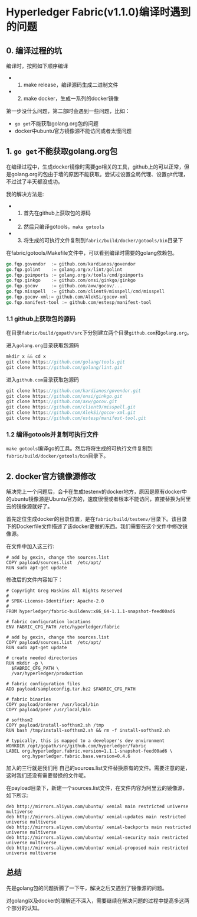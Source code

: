 # Hyperledger Fabric(v1.1.0)编译时遇到的问题

##  0. 编译过程的坑

编译时，按照如下顺序编译

+ 1. make release，编译源码生成二进制文件
+ 2. make docker，生成一系列的docker镜像

第一步没什么问题，第二部时会遇到一些问题，比如：

+ `go get`不能获取golang.org包的问题
+ docker中ubuntu官方镜像源不能访问或者太慢问题

## 1. `go get`不能获取golang.org包

在编译过程中，生成docker镜像时需要go相关的工具，github上的可以正常，但是golang.org的包由于墙的原因不能获取。尝试过设置全局代理、设置git代理，不过试了半天都没成功。

我的解决方法是:

+ 1. 首先在github上获取包的源码
+ 2. 然后只编译gotools，`make gotools`
+ 3. 将生成的可执行文件复制到`fabric/build/docker/gotools/bin`目录下

在fabric/gotools/Makefile文件中，可以看到编译时需要的golang依赖包。
```go
go.fqp.govendor  := github.com/kardianos/govendor
go.fqp.golint    := golang.org/x/lint/golint
go.fqp.goimports := golang.org/x/tools/cmd/goimports
go.fqp.ginkgo    := github.com/onsi/ginkgo/ginkgo
go.fqp.gocov     := github.com/axw/gocov/...
go.fqp.misspell  := github.com/client9/misspell/cmd/misspell
go.fqp.gocov-xml:= github.com/AlekSi/gocov-xml
go.fqp.manifest-tool := github.com/estesp/manifest-tool
```
### 1.1 github上获取包的源码

在目录`fabric/build/gopath/src`下分别建立两个目录`github.com`和`golang.org`。

进入`golang.org`目录获取包源码

```go
mkdir x && cd x
git clone https://github.com/golang/tools.git
git clone https://github.com/golang/lint.git
```

进入`github.com`目录获取包源码

```go
git clone https://github.com/kardianos/govendor.git
git clone https://github.com/onsi/ginkgo.git
git clone https://github.com/axw/gocov.git
git clone https://github.com/client9/misspell.git
git clone https://github.com/AlekSi/gocov-xml.git
git clone https://github.com/estesp/manifest-tool.git
```

### 1.2 编译gotools并复制可执行文件

`make gotools`编译go的工具。然后将将生成的可执行文件复制到`fabric/build/docker/gotools/bin`目录下。


## 2. docker官方镜像源修改

解决完上一个问题后，会卡在生成testenv的docker地方，原因是原有docker中的ubuntu镜像源是Ubuntu官方的，速度很慢或者根本不能访问，直接替换为阿里云的镜像源就好了。

首先定位生成docker的目录位置，是在`fabric/build/testenv/`目录下。该目录下的Dockerfile文件描述了该docker要做的东西。我们需要在这个文件中修改镜像源。

在文件中加入这三行:

```
# add by gexin, change the sources.list
COPY payload/sources.list  /etc/apt/
RUN sudo apt-get update
```
修改后的文件内容如下：
```
# Copyright Greg Haskins All Rights Reserved
#
# SPDX-License-Identifier: Apache-2.0
#
FROM hyperledger/fabric-buildenv:x86_64-1.1.1-snapshot-feed00ad6

# fabric configuration locations
ENV FABRIC_CFG_PATH /etc/hyperledger/fabric

# add by gexin, change the sources.list
COPY payload/sources.list  /etc/apt/
RUN sudo apt-get update

# create needed directories
RUN mkdir -p \
  $FABRIC_CFG_PATH \
  /var/hyperledger/production

# fabric configuration files
ADD payload/sampleconfig.tar.bz2 $FABRIC_CFG_PATH

# fabric binaries
COPY payload/orderer /usr/local/bin
COPY payload/peer /usr/local/bin

# softhsm2
COPY payload/install-softhsm2.sh /tmp
RUN bash /tmp/install-softhsm2.sh && rm -f install-softhsm2.sh

# typically, this is mapped to a developer's dev environment
WORKDIR /opt/gopath/src/github.com/hyperledger/fabric
LABEL org.hyperledger.fabric.version=1.1.1-snapshot-feed00ad6 \
      org.hyperledger.fabric.base.version=0.4.6

```

加入的三行就是我们用 自己的sources.list文件替换原有的文件。需要注意的是，这时我们还没有需要替换的文件呢。

在payload目录下，新建一个sources.list文件，在文件内容为阿里云的镜像源，如下所示:

```
deb http://mirrors.aliyun.com/ubuntu/ xenial main restricted universe multiverse
deb http://mirrors.aliyun.com/ubuntu/ xenial-updates main restricted universe multiverse
deb http://mirrors.aliyun.com/ubuntu/ xenial-backports main restricted universe multiverse
deb http://mirrors.aliyun.com/ubuntu/ xenial-security main restricted universe multiverse
deb http://mirrors.aliyun.com/ubuntu/ xenial-proposed main restricted universe multiverse
```

## 总结

先是golang包的问题折腾了一下午，解决之后又遇到了镜像源的问题。

对golang以及docker的理解还不深入，需要继续在解决问题的过程中提高多这两个部分的认知。






